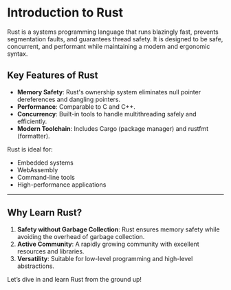 # Introduction to Rust

Rust is a systems programming language that runs blazingly fast, prevents segmentation faults, and guarantees thread safety. It is designed to be safe, concurrent, and performant while maintaining a modern and ergonomic syntax.

## Key Features of Rust
- **Memory Safety**: Rust's ownership system eliminates null pointer dereferences and dangling pointers.
- **Performance**: Comparable to C and C++.
- **Concurrency**: Built-in tools to handle multithreading safely and efficiently.
- **Modern Toolchain**: Includes Cargo (package manager) and rustfmt (formatter).

Rust is ideal for:
- Embedded systems
- WebAssembly
- Command-line tools
- High-performance applications

---

## Why Learn Rust?
1. **Safety without Garbage Collection**: Rust ensures memory safety while avoiding the overhead of garbage collection.
2. **Active Community**: A rapidly growing community with excellent resources and libraries.
3. **Versatility**: Suitable for low-level programming and high-level abstractions.

Let’s dive in and learn Rust from the ground up!
